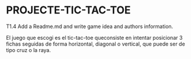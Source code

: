 # PROJECTE-TIC-TAC-TOE

T1.4 Add a Readme.md and write game idea and authors information. 

El juego que escogi es el tic-tac-toe queconsiste en intentar posicionar 3 fichas seguidas de forma horizontal, diagonal o vertical, que puede ser de tipo cruz o la raya.
